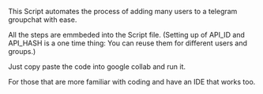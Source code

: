 This Script automates the process of adding many users to a telegram groupchat with ease.

All the steps are emmbeded into the Script file. (Setting up of API_ID and API_HASH is a one time thing: You can reuse them for different users and groups.)

Just copy paste the code into google collab and run it. 

For those that are more familiar with coding and have an IDE that works too.

